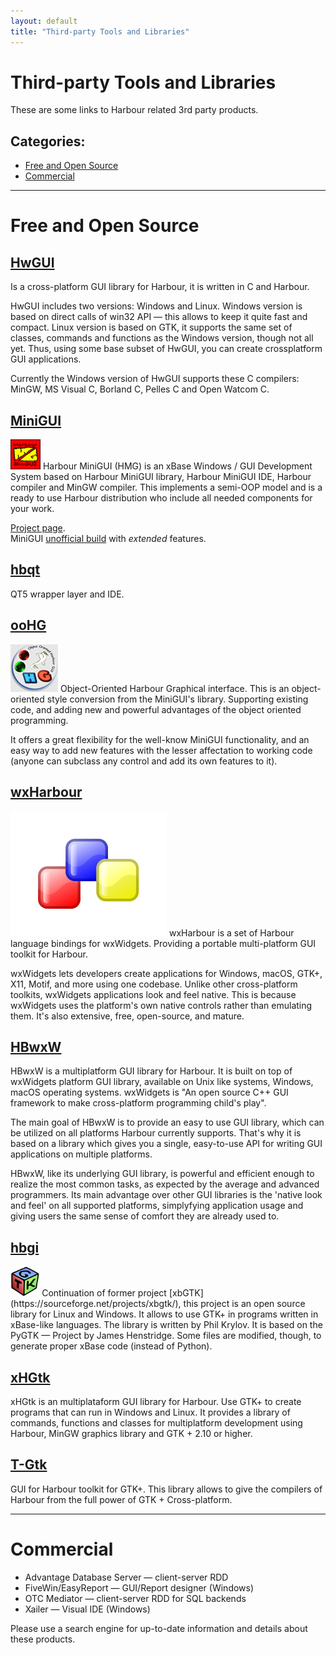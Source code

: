 ```yaml
---
layout: default
title: "Third-party Tools and Libraries"
---
```


# Third-party Tools and Libraries

These are some links to Harbour related 3rd party products.

## Categories:

* [Free and Open Source](#free-and-open-source)
* [Commercial](#commercial)

---

# Free and Open Source

## [HwGUI](https://sourceforge.net/projects/hwgui/)

<i class="fa fa-desktop large-icon" aria-hidden="true"></i>
Is a cross-platform GUI library for Harbour, it is written in C and Harbour.

HwGUI includes two versions: Windows and Linux. Windows version is based on
direct calls of win32 API — this allows to keep it quite fast and compact.
Linux version is based on GTK, it supports the same set of classes, commands
and functions as the Windows version, though not all yet. Thus, using some
base subset of HwGUI, you can create crossplatform GUI applications.

Currently the Windows version of HwGUI supports these C compilers: MinGW, MS
Visual C, Borland C, Pelles C and Open Watcom C.

## [MiniGUI](https://sites.google.com/site/hmgweb/)

<img class="img-right" src="images/3rd_minigui.jpg" height="48" alt="logo">
Harbour MiniGUI (HMG) is an xBase Windows / GUI Development System based
on Harbour MiniGUI library, Harbour MiniGUI IDE, Harbour compiler and MinGW
compiler. This implements a semi-OOP model and is a ready to use Harbour
distribution who include all needed components for your work.

[Project page](https://sourceforge.net/projects/harbourminigui/).<br>
MiniGUI [unofficial build](http://www.hmgextended.com/) with _extended_ features.

## [hbqt](https://sourceforge.net/projects/qtcontribs/)

QT5 wrapper layer and IDE.

## [ooHG](https://sourceforge.net/projects/oohg/)

<img class="img-right" src="images/3rd_oohg.jpg" alt="logo">
Object-Oriented Harbour Graphical interface. This is an object-oriented style
conversion from the MiniGUI's library. Supporting existing code, and adding new
and powerful advantages of the object oriented programming.

It offers a great flexibility for the well-know MiniGUI functionality, and an
easy way to add new features with the lesser affectation to working code (anyone
can subclass any control and add its own features to it).

## [wxHarbour](https://sourceforge.net/projects/wxharbour/)

<img class="img-right" src="images/3rd_wxwidgets.svg" alt="logo">
wxHarbour is a set of Harbour language bindings for wxWidgets. Providing
a portable multi-platform GUI toolkit for Harbour.

wxWidgets lets developers create applications for Windows, macOS, GTK+, X11,
Motif, and more using one codebase. Unlike other cross-platform toolkits,
wxWidgets applications look and feel native. This is because wxWidgets uses
the platform's own native controls rather than emulating them. It's also
extensive, free, open-source, and mature.

## [HBwxW](http://harbour.fm.interia.pl/)

HBwxW is a multiplatform GUI library for Harbour. It is built on top of
wxWidgets platform GUI library, available on Unix like systems, Windows,
macOS operating systems. wxWidgets is "An open source C++ GUI framework to make
cross-platform programming child's play".

The main goal of HBwxW is to provide an easy to use GUI library, which can be
utilized on all platforms Harbour currently supports. That's why it is based on
a library which gives you a single, easy-to-use API for writing GUI applications
on multiple platforms.

HBwxW, like its underlying GUI library, is powerful and efficient enough to
realize the most common tasks, as expected by the average and advanced
programmers. Its main advantage over other GUI libraries is the 'native look and
feel' on all supported platforms, simplyfying application usage and giving users
the same sense of comfort they are already used to.

## [hbgi](https://github.com/tuffnatty/hbgi)

<img class="img-right" src="images/3rd_gtk.svg" height="48" alt="logo">
Continuation of former project [xbGTK](https://sourceforge.net/projects/xbgtk/),
this project is an open source library for Linux and Windows. It allows to use
GTK+ in programs written in xBase-like languages. The library is written by Phil
Krylov. It is based on the PyGTK — Project by James Henstridge. Some files are
modified, though, to generate proper xBase code (instead of Python).

## [xHGtk](https://sourceforge.net/projects/xhgtk/)

xHGtk is an multiplataform GUI library for Harbour. Use GTK+ to create programs
that can run in Windows and Linux. It provides a library of commands, functions
and classes for multiplatform development using Harbour, MinGW graphics library
and GTK + 2.10 or higher.

## [T-Gtk](https://sourceforge.net/projects/t-gtk/)

GUI for Harbour toolkit for GTK+. This library allows to give the compilers of
Harbour from the full power of GTK + Cross-platform.

---

# Commercial

* Advantage Database Server — client-server RDD
* FiveWin/EasyReport — GUI/Report designer (Windows)
* OTC Mediator — client-server RDD for SQL backends
* Xailer — Visual IDE (Windows)

Please use a search engine for up-to-date information and details about these
products.
